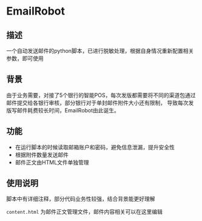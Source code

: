 # EmailRobot

## 描述
一个自动发送邮件的python脚本，已进行脱敏处理，根据自身情况重新配置相关参数，即可使用

## 背景
由于业务需要，对接了5个银行的智能POS，每次发版都需要将不同的渠道包通过邮件提交给各银行审核，部分银行对于单封邮件附件大小还有限制，
导致每次发版写邮件耗费较长时间，EmailRobot由此诞生。

## 功能
* 在运行脚本的时候读取邮箱账户和密码，避免信息泄漏，提升安全性
* 根据附件数量发送邮件
* 邮件正文由HTML文件单独管理

## 使用说明
脚本中有详细注释，部分代码业务性较强，结合背景能更好理解

`content.html` 为邮件正文管理文件，邮件内容相关可以在这里编辑

